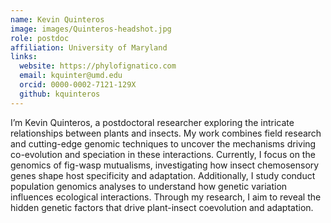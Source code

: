 ```yaml
---
name: Kevin Quinteros
image: images/Quinteros-headshot.jpg
role: postdoc
affiliation: University of Maryland
links:
  website: https://phylofignatico.com
  email: kquinter@umd.edu
  orcid: 0000-0002-7121-129X
  github: kquinteros
---
```


I’m Kevin Quinteros, a postdoctoral researcher exploring the intricate relationships between plants and insects. My work combines field research and cutting-edge genomic techniques to uncover the mechanisms driving co-evolution and speciation in these interactions. Currently, I focus on the genomics of fig-wasp mutualisms, investigating how insect chemosensory genes shape host specificity and adaptation. Additionally, I study conduct population genomics analyses to understand how genetic variation influences ecological interactions. Through my research, I aim to reveal the hidden genetic factors that drive plant-insect coevolution and adaptation.
